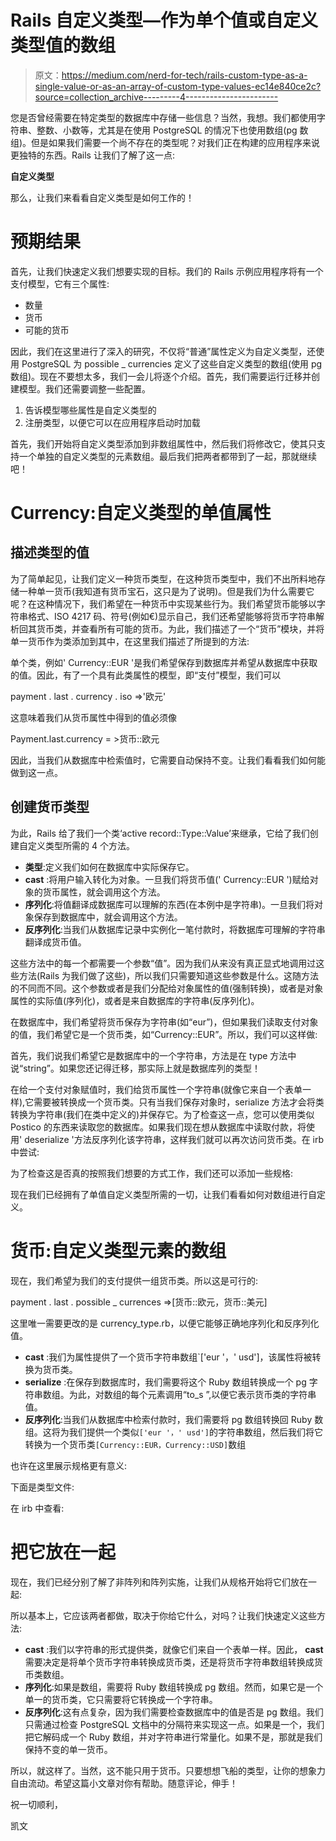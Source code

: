 # Rails 自定义类型—作为单个值或自定义类型值的数组

> 原文：<https://medium.com/nerd-for-tech/rails-custom-type-as-a-single-value-or-as-an-array-of-custom-type-values-ec14e840ce2c?source=collection_archive---------4----------------------->

您是否曾经需要在特定类型的数据库中存储一些信息？当然，我想。我们都使用字符串、整数、小数等，尤其是在使用 PostgreSQL 的情况下也使用数组(pg 数组)。但是如果我们需要一个尚不存在的类型呢？对我们正在构建的应用程序来说更独特的东西。Rails 让我们了解了这一点:

**自定义类型**

那么，让我们来看看自定义类型是如何工作的！

# 预期结果

首先，让我们快速定义我们想要实现的目标。我们的 Rails 示例应用程序将有一个支付模型，它有三个属性:

*   数量
*   货币
*   可能的货币

因此，我们在这里进行了深入的研究，不仅将“普通”属性定义为自定义类型，还使用 PostgreSQL 为 possible _ currencies 定义了这些自定义类型的数组(使用 pg 数组)。现在不要想太多，我们一会儿将逐个介绍。首先，我们需要运行迁移并创建模型。我们还需要调整一些配置。

1.  告诉模型哪些属性是自定义类型的
2.  注册类型，以便它可以在应用程序启动时加载

首先，我们开始将自定义类型添加到非数组属性中，然后我们将修改它，使其只支持一个单独的自定义类型的元素数组。最后我们把两者都带到了一起，那就继续吧！

# Currency:自定义类型的单值属性

## 描述类型的值

为了简单起见，让我们定义一种货币类型，在这种货币类型中，我们不出所料地存储一种单一货币(我知道有货币宝石，这只是为了说明)。但是我们为什么需要它呢？在这种情况下，我们希望在一种货币中实现某些行为。我们希望货币能够以字符串格式、ISO 4217 码、符号(例如€)显示自己，我们还希望能够将货币字符串解析回其货币类，并查看所有可能的货币。为此，我们描述了一个“货币”模块，并将单一货币作为类添加到其中，在这里我们描述了所提到的方法:

单个类，例如' Currency::EUR '是我们希望保存到数据库并希望从数据库中获取的值。因此，有了一个具有此类属性的模型，即“支付”模型，我们可以

payment . last . currency . iso
=>'欧元'

这意味着我们从货币属性中得到的值必须像

Payment.last.currency
= >货币::欧元

因此，当我们从数据库中检索值时，它需要自动保持不变。让我们看看我们如何能做到这一点。

## 创建货币类型

为此，Rails 给了我们一个类‘active record::Type::Value’来继承，它给了我们创建自定义类型所需的 4 个方法。

*   **类型**:定义我们如何在数据库中实际保存它。
*   **cast** :将用户输入转化为对象。一旦我们将货币值(' Currency::EUR ')赋给对象的货币属性，就会调用这个方法。
*   **序列化**:将值翻译成数据库可以理解的东西(在本例中是字符串)。一旦我们将对象保存到数据库中，就会调用这个方法。
*   **反序列化**:当我们从数据库记录中实例化一笔付款时，将数据库可理解的字符串翻译成货币值。

这些方法中的每一个都需要一个参数“值”。因为我们从来没有真正显式地调用过这些方法(Rails 为我们做了这些)，所以我们只需要知道这些参数是什么。这随方法的不同而不同。这个参数或者是我们分配给对象属性的值(强制转换)，或者是对象属性的实际值(序列化)，或者是来自数据库的字符串(反序列化)。

在数据库中，我们希望将货币保存为字符串(如“eur”)，但如果我们读取支付对象的值，我们希望它是一个货币类，如“Currency::EUR”。所以，我们可以这样做:

首先，我们说我们希望它是数据库中的一个字符串，方法是在 type 方法中说“string”。如果您还记得迁移，那实际上就是数据库列的类型！

在给一个支付对象赋值时，我们给货币属性一个字符串(就像它来自一个表单一样),它需要被转换成一个货币类。只有当我们保存对象时，serialize 方法才会将类转换为字符串(我们在类中定义的)并保存它。为了检查这一点，您可以使用类似 Postico 的东西来读取您的数据库。如果我们现在想从数据库中读取付款，将使用' deserialize '方法反序列化该字符串，这样我们就可以再次访问货币类。在 irb 中尝试:

为了检查这是否真的按照我们想要的方式工作，我们还可以添加一些规格:

现在我们已经拥有了单值自定义类型所需的一切，让我们看看如何对数组进行自定义。

# 货币:自定义类型元素的数组

现在，我们希望为我们的支付提供一组货币类。所以这是可行的:

payment . last . possible _ currences
=>[货币::欧元，货币::美元]

这里唯一需要更改的是 currency_type.rb，以便它能够正确地序列化和反序列化值。

*   **cast** :我们为属性提供了一个货币字符串数组`['eur '，' usd']，该属性将被转换为货币类。
*   **serialize** :在保存到数据库时，我们需要将这个 Ruby 数组转换成一个 pg 字符串数组。为此，对数组的每个元素调用“to_s ”,以便它表示货币类的字符串值。
*   **反序列化**:当我们从数据库中检索付款时，我们需要将 pg 数组转换回 Ruby 数组。这将为我们提供一个类似`['eur '，' usd']`的字符串数组，然后我们将它转换为一个货币类`[Currency::EUR，Currency::USD]`数组

也许在这里展示规格更有意义:

下面是类型文件:

在 irb 中查看:

# 把它放在一起

现在，我们已经分别了解了非阵列和阵列实施，让我们从规格开始将它们放在一起:

所以基本上，它应该两者都做，取决于你给它什么，对吗？让我们快速定义这些方法:

*   **cast** :我们以字符串的形式提供类，就像它们来自一个表单一样。因此， **cast** 需要决定是将单个货币字符串转换成货币类，还是将货币字符串数组转换成货币类数组。
*   **序列化**:如果是数组，需要将 Ruby 数组转换成 pg 数组。然而，如果它是一个单一的货币类，它只需要将它转换成一个字符串。
*   **反序列化**:这有点复杂，因为我们需要检查数据库中的值是否是 pg 数组。我们只需通过检查 PostgreSQL 文档中的分隔符来实现这一点。如果是一个，我们把它解码成一个 Ruby 数组，并对字符串进行常量化。如果不是，那就是我们保持不变的单一货币。

所以，就这样了。当然，这不能只用于货币。只要想想飞船的类型，让你的想象力自由流动。希望这篇小文章对你有帮助。随意评论，伸手！

祝一切顺利，

凯文
